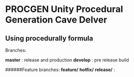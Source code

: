 # PROCGEN Unity Procedural Generation Cave Delver
## Using procedurally formula

Branches:

**master** : release and production
**develop** : pre release build

######Feature branches:
**feature/**
**hotfix/**
**release/**
:
